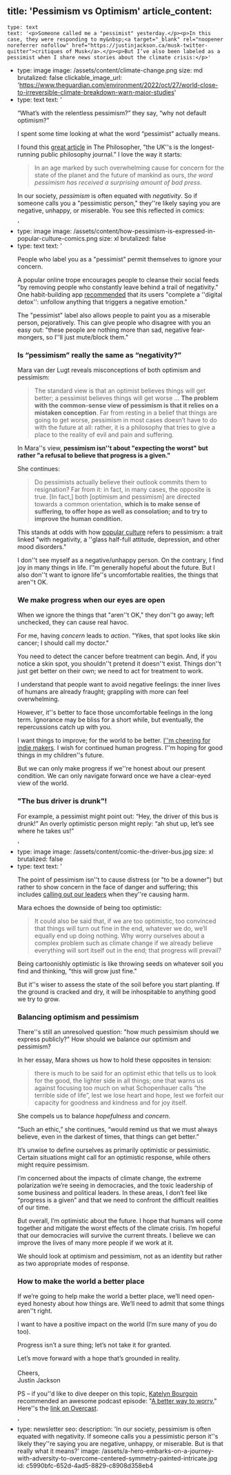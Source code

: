 title: 'Pessimism vs Optimism'
article_content:
  -
    type: text
    text: '<p>Someone called me a "pessimist" yesterday.</p><p>In this case, they were responding to my&nbsp;<a target="_blank" rel="noopener noreferrer nofollow" href="https://justinjackson.ca/musk-twitter-quitter">critiques of Musk</a>.</p><p>But I’ve also been labeled as a pessimist when I share news stories about the climate crisis:</p>'
  -
    type: image
    image: /assets/content/climate-change.png
    size: md
    brutalized: false
    clickable_image_url: 'https://www.theguardian.com/environment/2022/oct/27/world-close-to-irreversible-climate-breakdown-warn-major-studies'
  -
    type: text
    text: '<p>“What’s with the relentless pessimism?” they say, “why not default optimism?”</p><p>I spent some time looking at what the word “pessimist” actually means.</p><p>I found this <a target="_blank" rel="noopener noreferrer nofollow" href="https://www.thephilosopher1923.org/post/pessimism">great article</a> in The Philosopher, "the UK''s is the longest-running public philosophy journal.” I love the way it starts:</p><blockquote><p>In an age marked by such overwhelming cause for concern for the state of the planet and the future of mankind as ours, <i>the word pessimism has received a surprising amount of bad press</i>.</p></blockquote><p>In our society,&nbsp;<em>pessimism</em>&nbsp;is often equated with&nbsp;<em>negativity</em>. So if someone calls you a "pessimistic person," they''re likely saying you are negative, unhappy, or miserable. You see this reflected in comics:</p>'
  -
    type: image
    image: /assets/content/how-pessimism-is-expressed-in-popular-culture-comics.png
    size: xl
    brutalized: false
  -
    type: text
    text: '<p>People who label you as a "pessimist" permit themselves to ignore your concern.</p><p>A popular online trope encourages people to cleanse their social feeds "by removing people who constantly leave behind a trail of negativity." One habit-building app&nbsp;<a target="_blank" href="https://uploads-ssl.webflow.com/5d8d072cea5b9e8fbecbface/6022a1ea72912c4b5ea168df_SHIFT%20-%20eBook%20-%205%20Simple%20Secrets.pdf">recommended</a>&nbsp;that its users "complete a ''digital detox'': unfollow anything that triggers a negative emotion."</p><p>The "pessimist" label also allows people to paint you as a miserable person, pejoratively. This can give people who disagree with you an easy out: "these people are nothing more than sad, negative fear-mongers, so I''ll just mute/block them."</p><h3>Is “pessimism” really the same as “negativity?”</h3><p>Mara van der Lugt reveals misconceptions of both optimism and pessimism:</p><blockquote><p>The standard view is that an optimist believes things will get better; a pessimist believes things will get worse ... <strong>The problem with the common-sense view of pessimism is that it relies on a mistaken conception</strong>. Far from resting in a belief that things are going to get worse, pessimism in most cases doesn’t have to do with the future at all: rather, it is a philosophy that tries to give a place to the reality of evil and pain and suffering.</p></blockquote><p>In Mara''s view,&nbsp;<strong>pessimism isn''t about "expecting the worst" but rather "a refusal to believe that progress is a given."</strong></p><p>She continues:</p><blockquote><p>Do pessimists actually believe their outlook commits them to resignation? Far from it: in fact, in many cases, the opposite is true. [In fact,] both [optimism and pessimism] are directed towards a common orientation, <strong>which is to make sense of suffering, to offer hope as well as consolation; and to try to improve the human condition.</strong></p></blockquote><p>This stands at odds with how&nbsp;<a target="_blank" href="https://www.verywellmind.com/is-it-safer-to-be-a-pessimist-3144874">popular culture</a>&nbsp;refers to pessimism: a trait linked "with negativity, a ''glass half-full attitude, depression, and other mood disorders."</p><p>I don''t see myself as a negative/unhappy person. On the contrary, I find joy in many things in life. I''m generally hopeful about the future. But I also don''t want to ignore life''s uncomfortable realities, the things that aren''t OK.</p><h3>We make progress when our eyes are open</h3><p>When we ignore the things that "aren''t OK," they don''t go away; left unchecked, they can cause real havoc.</p><p>For me, having&nbsp;<em>concern</em>&nbsp;leads to&nbsp;<em>action</em>. "Yikes, that spot looks like skin cancer; I should call my doctor."</p><p>You need to detect the cancer before treatment can begin. And, if you notice a skin spot, you shouldn''t pretend it doesn''t exist. Things don''t just get better on their own; we need to act for treatment to work.</p><p>I understand that people want to avoid negative feelings: the inner lives of humans are already fraught; grappling with more can feel overwhelming.</p><p>However, it''s better to face those uncomfortable feelings in the long term. Ignorance may be bliss for a short while, but eventually, the repercussions catch up with you.</p><p>I want things to improve; for the world to be better.&nbsp;<a target="_blank" href="https://twitter.com/mijustin/status/1425836497140342784">I''m cheering for indie makers</a>. I wish for continued human progress. I''m hoping for good things in my children''s future.</p><p>But we can only make progress if we''re honest about our present condition. We can only navigate forward once we have a clear-eyed view of the world.</p><h3>"The bus driver is drunk"!</h3><p>For example, a pessimist might point out: “Hey, the driver of this bus is drunk!” An overly optimistic person might reply: “ah shut up, let’s see where he takes us!”</p>'
  -
    type: image
    image: /assets/content/comic-the-driver-bus.jpg
    size: xl
    brutalized: false
  -
    type: text
    text: '<p>The point of pessimism isn''t to cause distress (or "to be a downer") but rather to show concern in the face of danger and suffering; this includes&nbsp;<a target="_blank" href="https://justinjackson.ca/wrong-elon">calling out our leaders</a>&nbsp;when they''re causing harm.</p><p>Mara echoes the downside of being too optimistic:<br></p><blockquote><p>It could also be said that, if we are too optimistic, too convinced that things will turn out fine in the end, whatever we do, we’ll equally end up doing nothing. Why worry ourselves about a complex problem such as climate change if we already believe everything will sort itself out in the end; that progress will prevail?</p></blockquote><p>Being cartoonishly optimistic is like throwing seeds on whatever soil you find and thinking, "this will grow just fine."&nbsp;</p><p>But it''s wiser to assess the state of the soil before you start planting. If the ground is cracked and dry, it will be inhospitable to anything good we try to grow.</p><h3>Balancing optimism and pessimism</h3><p>There''s still an unresolved question: "how much pessimism should we express publicly?" How should we balance our optimism and pessimism?</p><p>In her essay, Mara shows us how to hold these opposites in tension:</p><blockquote><p>there is much to be said for an optimist ethic that tells us to look for the good, the lighter side in all things; one that warns us against focusing too much on what Schopenhauer calls “the terrible side of life”, lest we lose heart and hope, lest we forfeit our capacity for goodness and kindness and for joy itself.</p></blockquote><p>She compels us to balance&nbsp;<em>hopefulness</em>&nbsp;and&nbsp;<em>concern</em>.</p><p>“Such an ethic,” she continues, “would remind us that we must always believe, even in the darkest of times, that things can get better.”</p><p>It’s unwise to define ourselves as primarily optimistic or pessimistic. Certain situations might call for an optimistic response, while others might require pessimism. </p><p>I’m concerned about the impacts of climate change, the extreme polarization we’re seeing in democracies, and the toxic leadership of some business and political leaders. In these areas, I don’t feel like “progress is a given” and that we need to confront the difficult realities of our time.</p><p>But overall, I’m optimistic about the future. I hope that humans will come together and mitigate the worst effects of the climate crisis. I’m hopeful that our democracies will survive the current threats. I believe we can improve the lives of many more people if we work at it.</p><p>We should look at optimism and pessimism, not as an identity but rather as two appropriate modes of response.&nbsp;&nbsp;</p><h3>How to make the world a better place</h3><p>If we’re going to help make the world a better place, we’ll need open-eyed honesty about how things are. We’ll need to admit that some things aren''t right.</p><p>I want to have a positive impact on the world (I’m sure many of you do too).</p><p>Progress isn’t a sure thing; let’s not take it for granted.</p><p>Let’s move forward with a hope that’s grounded in reality.<br><br>Cheers,<br>Justin Jackson</p><p>PS – if you''d like to dive deeper on this topic, <a href="https://twitter.com/KateBour/status/1588308313422397440">Katelyn Bourgoin</a> recommended an awesome podcast episode: "<a href="https://hiddenbrain.org/podcast/a-better-way-to-worry/">A better way to worry.</a>" Here''s the <a href="https://overcast.fm/+1WhOQR34w">link on Overcast</a>.</p>'
  -
    type: newsletter
seo:
  description: 'In our society, pessimism is often equated with negativity. If someone calls you a pessimistic person it''s likely they''re saying you are negative, unhappy, or miserable. But is that really what it means?'
  image: /assets/a-hero-embarks-on-a-journey-with-adversity-to-overcome-centered-symmetry-painted-intricate.jpg
id: c5990bfc-652d-4ad5-8829-c8908d358eb4
